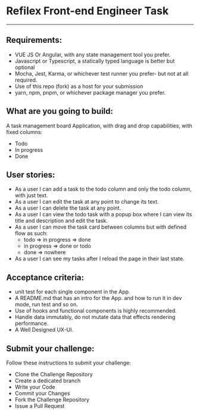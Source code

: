 # Refilex Front-end Engineer Task
---

## Requirements:

- VUE JS Or Angular, with any state management tool you prefer.
- Javascript or Typescript, a statically typed language is better but optional
- Mocha, Jest, Karma, or whichever test runner you prefer- but not at all required.
- Use of this repo (fork) as a host for your submission
- yarn, npm, pnpm, or whichever package manager you prefer.


## What are you going to build:

A task management board Application, with drag and drop capabilities, with fixed columns:
- Todo
- In progress
- Done


## User stories:

- As a user I can add a task to the todo column and only the todo column, with just text.
- As a user I can edit the task at any point to change its text.
- As a user I can delete the task at any point.
- As a user I can view the todo task with a popup box where I can view its title and description and edit the task.
- As a user I can move the task card between columns but with defined flow as such:
  - todo => in progress => done
  - in progress => done or todo
  - done => nowhere
- As a user I can see my tasks after I reload the page in their last state. 


## Acceptance criteria:

- unit test for each single component in the App.
- A README.md that has an intro for the App. and how to run it in dev mode, run test and so on.
- Use of hooks and functional components is highly recommended.
- Handle data immutably, do not mutate data that effects rendering performance.
- A Well Designed UX-UI.


## Submit your challenge:

Follow these instructions to submit your challenge:

- Clone the Challenge Repository
- Create a dedicated branch
- Write your Code
- Commit your Changes
- Fork the Challenge Repository
- Issue a Pull Request

